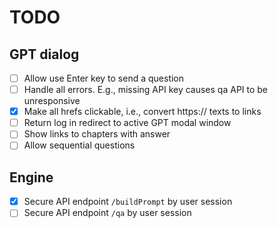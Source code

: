 # TODO

## GPT dialog

- [ ] Allow use Enter key to send a question
- [ ] Handle all errors. E.g., missing API key causes qa API to be unresponsive
- [X] Make all hrefs clickable, i.e., convert https:// texts to links
- [ ] Return log in redirect to active GPT modal window
- [ ] Show links to chapters with answer
- [ ] Allow sequential questions

## Engine

- [X] Secure API endpoint `/buildPrompt` by user session
- [ ] Secure API endpoint `/qa` by user session
